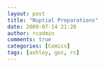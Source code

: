 ```yaml
---
layout: post
title: "Nuptial Preparations"
date: 2009-07-14 21:20
author: rcadmin
comments: true
categories: [Comics]
tags: [ashley, goz, rc]
---
```

<a href="http://bitsmack.com/wp/2009/07/14/nuptial-preparations/"><img src="http://dl.bitsmack.com/uploads/2009/07/20090714.jpg" alt="" title="the lightsabers would have been cool though" class="alignnone size-full wp-image-1656" /></a>
